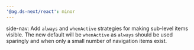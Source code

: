 ```yaml
---
'@ag.ds-next/react': minor
---
```


side-nav: Add `always` and `whenActive` strategies for making sub-level items visible. The new default will be `whenActive` as `always` should be used sparingly and when only a small number of navigation items exist.
